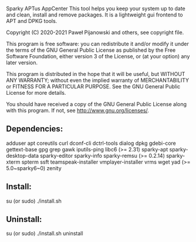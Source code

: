 Sparky APTus AppCenter
This tool helps you keep your system up to date and clean, install and remove packages. It is a lightweight gui frontend to APT and DPKG tools.

Copyright (C) 2020-2021 Paweł Pijanowski and others, see copyright file.

This program is free software: you can redistribute it and/or modify
it under the terms of the GNU General Public License as published by
the Free Software Foundation, either version 3 of the License, or
(at your option) any later version.

This program is distributed in the hope that it will be useful,
but WITHOUT ANY WARRANTY; without even the implied warranty of
MERCHANTABILITY or FITNESS FOR A PARTICULAR PURPOSE.  See the
GNU General Public License for more details.

You should have received a copy of the GNU General Public License
along with this program.  If not, see <http://www.gnu.org/licenses/>.

Dependencies:
-------------
adduser apt coreutils curl dconf-cli dctrl-tools dialog dpkg gdebi-core gettext-base gpg grep gawk iputils-ping libc6 (>= 2.31) sparky-apt sparky-desktop-data sparky-editor sparky-info sparky-remsu (>= 0.2.14) sparky-xterm spterm ssft teamspeak-installer vmplayer-installer vrms wget yad (>= 5.0~sparky6~0) zenity

Install:
-------------
su (or sudo) 
./install.sh

Uninstall:
-------------
su (or sudo)
./install.sh uninstall
